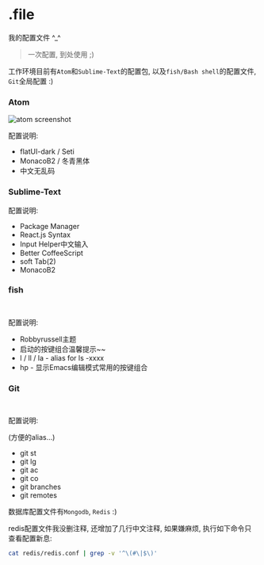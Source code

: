 # .file

我的配置文件 ^_^

> 一次配置, 到处使用 ;)

工作环境目前有`Atom`和`Sublime-Text`的配置包, 以及`fish/Bash shell`的配置文件, `Git`全局配置 :)

### Atom
![atom screenshot]()

配置说明:

+ flatUI-dark / Seti
+ MonacoB2 / 冬青黑体
+ 中文无乱码

### Sublime-Text

配置说明:

+ Package Manager
+ React.js Syntax
+ Input Helper中文输入
+ Better CoffeeScript
+ soft Tab(2)
+ MonacoB2

### fish

![]()

![]()

配置说明:

+ Robbyrussell主题
+ 启动的按键组合温馨提示~~
+ l / ll / la - alias for ls -xxxx
+ hp - 显示Emacs编辑模式常用的按键组合

### Git

![]()

![]()

配置说明:

(方便的alias...)

+ git st
+ git lg
+ git ac
+ git co
+ git branches
+ git remotes

数据库配置文件有`Mongodb`, `Redis` :)

redis配置文件我没删注释, 还增加了几行中文注释, 如果嫌麻烦, 执行如下命令只查看配置新息:

```sh
cat redis/redis.conf | grep -v '^\(#\|$\)'
```
